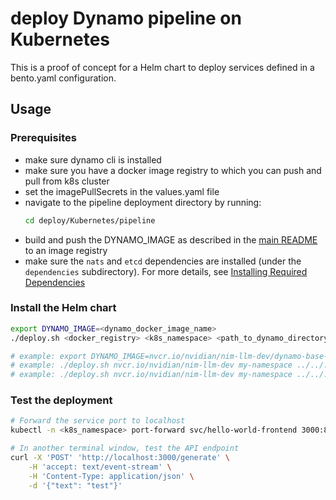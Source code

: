 # deploy Dynamo pipeline on Kubernetes

This is a proof of concept for a Helm chart to deploy services defined in a bento.yaml configuration.

## Usage

### Prerequisites

- make sure dynamo cli is installed
- make sure you have a docker image registry to which you can push and pull from k8s cluster
- set the imagePullSecrets in the values.yaml file
- navigate to the pipeline deployment directory by running:
  ```bash
  cd deploy/Kubernetes/pipeline
  ```
- build and push the DYNAMO_IMAGE as described in the [main README](../../README.md#building-the-dynamo_image-base-image) to an image registry
- make sure the `nats` and `etcd` dependencies are installed (under the `dependencies` subdirectory). For more details, see [Installing Required Dependencies](../../../docs/guides/dynamo_deploy.md#installing-required-dependencies)

### Install the Helm chart

```bash
export DYNAMO_IMAGE=<dynamo_docker_image_name>
./deploy.sh <docker_registry> <k8s_namespace> <path_to_dynamo_directory> <dynamo_identifier> [<dynamo_config_file>]

# example: export DYNAMO_IMAGE=nvcr.io/nvidian/nim-llm-dev/dynamo-base-worker:0.0.1
# example: ./deploy.sh nvcr.io/nvidian/nim-llm-dev my-namespace ../../../examples/hello_world/ hello_world:Frontend
# example: ./deploy.sh nvcr.io/nvidian/nim-llm-dev my-namespace ../../../examples/llm graphs.disagg_router:Frontend ../../../examples/llm/configs/disagg_router.yaml
```

### Test the deployment

```bash
# Forward the service port to localhost
kubectl -n <k8s_namespace> port-forward svc/hello-world-frontend 3000:80

# In another terminal window, test the API endpoint
curl -X 'POST' 'http://localhost:3000/generate' \
    -H 'accept: text/event-stream' \
    -H 'Content-Type: application/json' \
    -d '{"text": "test"}'
```